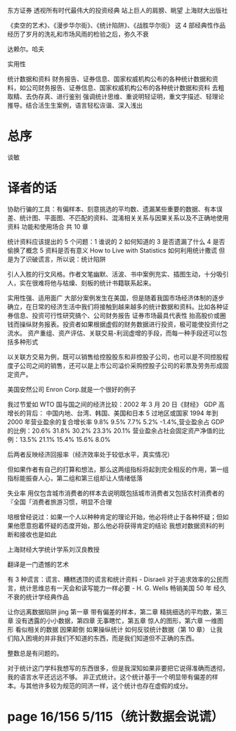 东方证券 透视所有时代最伟大的投资经典
站上巨人的肩膀、眺望
上海财大出版社

《卖空的艺术》、《漫步华尔街》、《统计陷阱》、《战胜华尔街》 这 4 部经典性作品经历了岁月的洗礼和市场风雨的检验之后，弥久不衰

达赖尔。哈夫

实用性

统计数据和资料
财务报告、证券信息、国家权威机构公布的各种统计数据和资料，如公司财务报告、证券信息、国家权威机构公布的各种统计数据和资料
去粗取精、去伪存真、进行鉴别
强调统计思维、重说明轻证明，重文字描述、轻理论推导。结合活生生案例，语言轻松诙谐、深入浅出

# 总序

谈敏

# 译者的话

协助行骗的工具：有偏样本、刻意挑选的平均数、遗漏某些重要的数据、有本误差、统计图、平面图、不匹配的资料、混淆相关关系与因果关系以及不正确地使用资料
功能和使用场合
共 10 章

统计资料应该提出的 5 个问题：1 谁说的 2 如何知道的 3 是否遗漏了什么 4 是否偷换了概念 5 资料是否有意义
How to Live with Statistics 如何利用统计撒谎 但是为了识破谎言，所以说：统计陷阱

引人入胜的行文风格。作者文笔幽默、活波、书中案例充实、插图生动，十分吸引人，实在很难将他与枯燥、刻板的统计书籍联系起来。

实用性强、适用面广
大部分案例发生在美国，但是随着我国市场经济体制的逐步确立，在日常的经济生活中我们将接触到越来越多的统计数据和资料。比如各种证券信息、投资可行性研究搞个、公司财务报告
证券市场最具代表性
抬高股价或圈钱而操纵财务报表。投资者如果根据虚假的财务数据进行投资，极可能使投资付之流水。
资产重组、资产评估、关联交易-利润虚增的手段，而每一种手段还可以包括多种形式

以关联方交易为例，既可以销售给控股股东和非控股子公司，也可以是不同控股程度子公司之间的销售，还可以是上市公司溢价采购控股子公司的彩票及劳务形成固定资产。

美国安然公司 Enron Corp.就是一个很好的例子

我过节爱如 WTO
国与国之间的经济比较：2002 年 3 月 20 日《财经》 GDP 高增长的背后： 中国内地、台湾、韩国、美国和日本 5 过地区或国家 1994 年到 2000 年营业盈余的复合增长率
9.8% 9.5% 7.7% 5.2% -1.4%,营业盈余占 GDP 的比例：20.6% 31.8% 30.2% 23.3% 20.1% 营业盈余占社会固定资产净值的比例：13.5% 21.1% 15.4% 15.6% 8.0%

后两者反映经济回报率（经济效率处于较低水平，真实情况）

但如果作者有自己的打算和想法，那么这两组指标将起到完全相反的作用，第一组指标能振奋人心，第二组和第三组却让人情绪低落

失业率 用仅包含城市消费者的样本去说明既包括城市消费者又包括农村消费者的『全国「消费者旅游习惯，明显不合理

培根曾经说过：如果一个人以种种肯定的理论开始，他必将终止于各种怀疑；但如果他愿意抱着怀疑的态度开始，那么他必将获得肯定的结论
我想对数据资料的判断和接收也是如此

上海财经大学统计学系刘汉良教授

翻译是一门遗憾的艺术

有 3 种谎言：谎言、糟糕透顶的谎言和统计资料 - Disraeli
对于追求效率的公民而言，统计思维总有一天会和读写能力一样必要 - H. G. Wells
畅销美国 50 年 经久不衰的统计学经典作品

让你远离数据陷阱 jing
第一章 带有偏差的样本，第二章 精挑细选的平均数，第三章 没有透露的小小数据，第四章 无事瞎忙，第五章 惊人的图形，第六章 一维图形 看似相关的数据 因果颠倒 如果操纵统计 如何反驳统计数据（第 10 章）
让我们陷入困境的并非我们不知道的东西，而是我们知道但不正确的东西。

整数总是有问题的。

对于统计这门学科我想写的东西很多，但是我深知如果非要把它说得准确而透彻，我的语言水平还远远不够。 非正式统计。这个统计基于一个明显带有偏差的样本。与其他许多较为规范的同济一样，这个统计也存在虚假的成分。

# page 16/156 5/115（统计数据会说谎）

